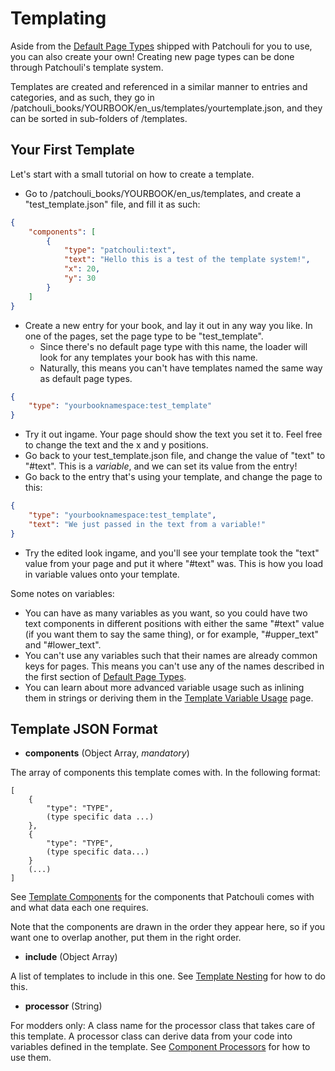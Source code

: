 # Templating

Aside from the [Default Page Types](/docs/patchouli-basics/page-types) shipped with
Patchouli for you to use, you can also create your own! Creating new page types can be
done through Patchouli's template system.

Templates are created and referenced in a similar manner to entries and categories, and as
such, they go in /patchouli_books/YOURBOOK/en_us/templates/yourtemplate.json, and they can
be sorted in sub-folders of /templates.

## Your First Template

Let's start with a small tutorial on how to create a template.

* Go to /patchouli_books/YOURBOOK/en_us/templates, and create a "test_template.json" file,
  and fill it as such:

```json
{
	"components": [
		{
			"type": "patchouli:text",
			"text": "Hello this is a test of the template system!",
			"x": 20,
			"y": 30
		}
	]
}
```

* Create a new entry for your book, and lay it out in any way you like. In one of the
  pages, set the page type to be "test_template".
    * Since there's no default page type with this name, the loader will look for any
      templates your book has with this name.
    * Naturally, this means you can't have templates named the same way as default page
      types.

```json
{
    "type": "yourbooknamespace:test_template"
}
```

* Try it out ingame. Your page should show the text you set it to. Feel free to change the
  text and the x and y positions.
* Go back to your test_template.json file, and change the value of "text" to "#text". This
  is a _variable_, and we can set its value from the entry!
* Go back to the entry that's using your template, and change the page to this:

```json
{
    "type": "yourbooknamespace:test_template",
    "text": "We just passed in the text from a variable!"
}
```

* Try the edited look ingame, and you'll see your template took the "text" value from your
  page and put it where "#text" was. This is how you load in variable values onto your
  template.
   
Some notes on variables:
 * You can have as many variables as you want, so you could have two text components in
   different positions with either the same "#text" value (if you want them to say the
   same thing), or for example, "#upper_text" and "#lower_text".
 * You can't use any variables such that their names are already common keys for
   pages. This means you can't use any of the names described in the first section of
   [Default Page Types](/docs/patchouli-basics/page-types).
 * You can learn about more advanced variable usage such as inlining them in strings or
   deriving them in the [Template Variable
   Usage](/docs/patchouli-advanced/template-variable-usage) page.

## Template JSON Format

* **components** (Object Array, _mandatory_)

The array of components this template comes with. In the following format:

```
[
    {
        "type": "TYPE",
        (type specific data ...)
    },
    {
        "type": "TYPE",
        (type specific data...)
    }
    (...)
]
```

See [Template Components](/docs/patchouli-advanced/default-components) for the components
that Patchouli comes with and what data each one requires.

Note that the components are drawn in the order they appear here, so if you want one to
overlap another, put them in the right order.

* **include** (Object Array)

A list of templates to include in this one. See [Template
Nesting](/docs/patchouli-advanced/template-nesting) for how to do this.

* **processor** (String)

For modders only: A class name for the processor class that takes care of this template. A
processor class can derive data from your code into variables defined in the template. See
[Component Processors](/docs/patchouli-advanced/component-processors) for how to use them.
